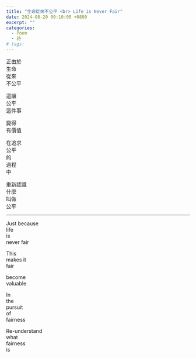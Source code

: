 ```yaml
---
title: "生命從來不公平 <br> Life is Never Fair"
date: 2024-08-20 00:10:00 +0800
excerpt: ""
categories:
  - Poem
  - 詩
# tags:
---
```


正由於  
生命  
從來  
不公平

這讓  
公平  
這件事

變得  
有價值

在追求  
公平  
的  
過程  
中

重新認識  
什麼  
叫做  
公平

---

Just because  
life  
is  
never fair

This  
makes it  
fair

become  
valuable

In  
the  
pursuit  
of  
fairness

Re-understand  
what  
fairness  
is
